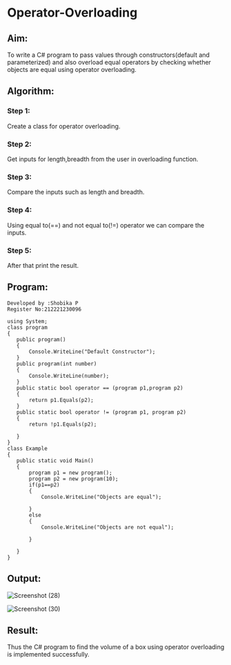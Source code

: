 # Operator-Overloading

## Aim:
 To write a C# program to pass values through constructors(default and parameterized) and also overload equal operators by checking whether objects are equal using operator overloading. 
 
 ## Algorithm:
 ### Step 1:
Create a class for operator overloading.

### Step 2:
Get inputs for length,breadth from the user in overloading function.

### Step 3:
Compare the inputs such as length and breadth.

### Step 4:
Using equal to(==) and not equal to(!=) operator we can compare the inputs.

### Step 5:
After that print the result.
 
 
 
 ## Program:
 ```
 Developed by :Shobika P
 Register No:212221230096

 using System;
class program
{
    public program()
    {
        Console.WriteLine("Default Constructor");
    }
    public program(int number)
    {
        Console.WriteLine(number);
    }
    public static bool operator == (program p1,program p2)
    {
        return p1.Equals(p2);
    }
    public static bool operator != (program p1, program p2)
    {
        return !p1.Equals(p2);

    }
}
class Example
{
    public static void Main()
    {
        program p1 = new program();
        program p2 = new program(10);
        if(p1==p2)
        {
            Console.WriteLine("Objects are equal");

        }
        else
        {
            Console.WriteLine("Objects are not equal");

        }

    }
}
 ```
 
 
 ## Output:
 ![Screenshot (28)](https://user-images.githubusercontent.com/94508142/236787400-4c82987d-8f21-4678-9964-0480e3dd7e6e.png)
 
 
 ![Screenshot (30)](https://user-images.githubusercontent.com/94508142/236788208-17a0bb94-4954-4779-add4-893c46f2760e.png)


 
 
 ## Result:
 Thus the C# program to find the volume of a box using operator overloading is implemented successfully.
